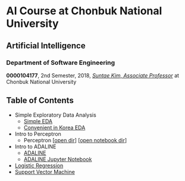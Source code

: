 # AI Course at Chonbuk National University

## Artificial Intelligence

### Department of Software Engineering

**0000104177**, 2nd Semester, 2018, *[Suntae Kim, Associate Professor](https://sites.google.com/site/jipsin08/)* at Chonbuk National University

## Table of Contents

* Simple Exploratory Data Analysis
    * [Simple EDA](https://github.com/jeongwhanchoi/jbnu-ai-course/blob/master/simple-eda/simple-eda.ipynb)
    * [Convenient in Korea EDA](https://github.com/jeongwhanchoi/jbnu-ai-course/blob/master/simple-eda/convenient-eda.ipynb)
* Intro to Perceptron
    * Perceptron [[open dir](https://github.com/jeongwhanchoi/jbnu-ai-course/tree/master/perceptron)] 
    [[open notebook dir](https://github.com/jeongwhanchoi/jbnu-ai-course/tree/master/perceptron-notebook)]
* Intro to ADALINE
    * [ADALINE](https://github.com/jeongwhanchoi/jbnu-ai-course/tree/master/adaline)
    * [ADALINE Jupyter Notebook](https://github.com/jeongwhanchoi/jbnu-ai-course/tree/master/adaline-notebook)
* [Logistic Regression](https://github.com/jeongwhanchoi/jbnu-ai-course/tree/master/logistic-regression-notebook)
* [Support Vector Machine](https://github.com/jeongwhanchoi/jbnu-ai-course/tree/master/svm-notebook)


